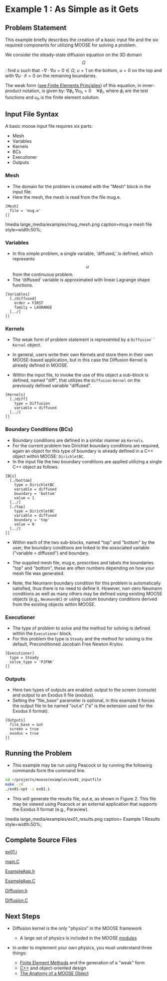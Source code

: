 # Example 1 : As Simple as it Gets

## Problem Statement

 This example briefly describes the creation of a basic input file and the six required components for utilizing MOOSE for solving a problem.

 We consider the steady-state diffusion equation on the 3D domain $$\Omega$$: find $u$ such that $-\nabla \cdot \nabla u = 0 \in \Omega$,
$u = 1$ on the bottom, $u = 0$ on the top and with $\nabla u \cdot \hat{n} = 0$ on the remaining boundaries.

 The weak form ([see Finite Elements Principles](finite_element_concepts/fem_principles.md)) of this equation, in inner-product notation, is given by: $\nabla \phi_i, \nabla u_h = 0 \quad \forall  \phi_i$,
where $\phi_i$ are the test functions and $u_h$ is the finite element solution.

## Input File Syntax

A basic moose input file requires six parts:

-  Mesh
-  Variables
-  Kernels
-  BCs
-  Executioner
-  Outputs

### Mesh

- The domain for the problem is created with the "Mesh" block in the input file.
- Here the mesh, the mesh is read from the file mug.e.


```text
[Mesh]
  file = 'mug.e'
[]
```

!media large_media/examples/mug_mesh.png
       caption=mug.e mesh file
       style=width:50%;

### Variables

- In this simple problem, a single variable, 'diffused,' is defined, which represents $$u$$ from the continuous problem.
- The 'diffused' variable is approximated with linear Lagrange shape functions.

```text
[Variables]
  [./diffused]
    order = FIRST
    family = LAGRANGE
  [../]
[]
```

### Kernels

- The weak form of problem statement is represented by a `Diffusion`` Kernel` object.
- In general, users write their own Kernels and store them in their own MOOSE-based application, but in this case the Diffusion Kernel is already defined in MOOSE.

- Within the input file, to invoke the use of this object a sub-block is defined, named "diff", that utilizes the `Diffusion` `Kernel` on the previously defined variable "diffused".

```text
[Kernels]
  [./diff]
    type = Diffusion
    variable = diffused
  [../]
[]
```

### Boundary Conditions (BCs)

- Boundary conditions are defined in a similar manner as `Kernels`.
- For the current problem two Dirichlet boundary conditions are required, again an object for this type of boundary is already defined in a C++ object within MOOSE: `DirichletBC`.
- In the input file the two boundary conditions are applied utilizing a single C++ object as follows.

```text
[BCs]
  [./bottom]
    type = DirichletBC
    variable = diffused
    boundary = 'bottom'
    value = 1
  [../]
  [./top]
    type = DirichletBC
    variable = diffused
    boundary = 'top'
    value = 0
  [../]
[]
```

- Within each of the two sub-blocks, named "top" and "bottom" by the user, the boundary conditions are linked to the associated variable ("variable = diffused") and boundary.
- The supplied mesh file, mug.e, prescribes and labels the boundaries "top" and "bottom", these are often numbers depending on how your mesh file was generated.

- Note, the Neumann boundary condition for this problem is automatically satisfied, thus there is no need to define it. However, non-zero Neumann conditions as well as many others may be defined using existing MOOSE objects (e.g., `NeumannBC`) or using custom boundary conditions derived from the existing objects within MOOSE.

### Executioner

- The type of problem to solve and the method for solving is defined within the `Executioner` block.
- For this problem the type is `Steady` and the method for solving is the default, Preconditioned Jacobain Free Newton Krylov.

```text
[Executioner]
  type = Steady
  solve_type = 'PJFNK'
[]
```

### Outputs

- Here two types of outputs are enabled: output to the screen (console) and output to an Exodus II file (exodus).
- Setting the "file_base" parameter is optional, in this example it forces the output file to be named "out.e" ("e" is the extension used for the Exodus II format).

```text
[Outputs]
  file_base = out
  screen = true
  exodus = true
[]
```

## Running the Problem

- This example may be run using Peacock or by running the following commands form the command line.


```bash
cd ~/projects/moose/examples/ex01_inputfile
make -j8
./ex01-opt -i ex01.i
```

- This will generate the results file, out.e, as shown in Figure 2. This file may be viewed using Peacock or an external application that supports the Exodus II format (e.g., Paraview).

!media large_media/examples/ex01_results.png
       caption= Example 1 Results
       style=width:50%;

## Complete Source Files

[ex01.i](https://github.com/idaholab/moose/blob/devel/examples/ex01_inputfile/ex01.i)

[main.C](https://github.com/idaholab/moose/blob/devel/examples/ex01_inputfile/src/main.C)

[ExampleApp.h](https://github.com/idaholab/moose/blob/devel/examples/ex01_inputfile/include/base/ExampleApp.h)

[ExampleApp.C](https://github.com/idaholab/moose/blob/devel/examples/ex01_inputfile/src/base/ExampleApp.C)

[Diffusion.h](https://github.com/idaholab/moose/blob/devel/framework/include/kernels/Diffusion.h)


[Diffusion.C](https://github.com/idaholab/moose/blob/devel/framework/src/kernels/Diffusion.C)


[](---)

## Next Steps

- Diffusion kernel is the only "physics" in the MOOSE framework

    * A large set of physics is included in the MOOSE [modules](http://mooseframework.org/wiki/PhysicsModules/)

- In order to implement your own physics, you must understand three things:

  - [Finite Element Methods](http://mooseframework.org/wiki/MooseTraining/FEM/) and the generation of a "weak" form
  - [C++](http://mooseframework.org/wiki/MooseTraining/CPP/) and object-oriented design
  - [The Anatomy of a MOOSE Object](http://mooseframework.org/wiki/MooseTraining/MooseObject/)

